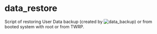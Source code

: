 # data_restore
Script of restoring User Data backup (created by ![data_backup](https://github.com/ziandzivan/data_backup)) or from booted system with root or from TWRP.
